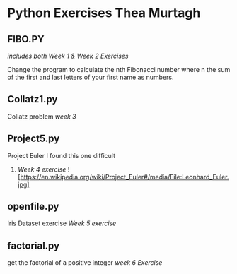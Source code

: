 # Python Exercises Thea Murtagh 
## FIBO.PY ##
_includes both Week 1 & Week 2 Exercises_


Change the program to calculate the nth Fibonacci number where n the sum of the first and last letters of your first name as numbers.

## Collatz1.py ##
Collatz problem _week 3_

## Project5.py ##
Project Euler I found this one difficult
1. _Week 4 exercise_
![https://en.wikipedia.org/wiki/Project_Euler#/media/File:Leonhard_Euler.jpg]

## openfile.py
Iris Dataset exercise 
_Week 5 exercise_

## factorial.py ##
get the factorial of a positive integer 
_week 6 Exercise_




